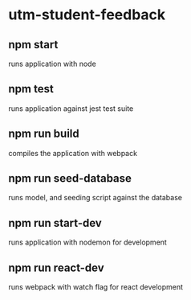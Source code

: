 # utm-student-feedback

## npm start

runs application with node

## npm test

runs application against jest test suite

## npm run build

compiles the application with webpack

## npm run seed-database

runs model, and seeding script against the database

## npm run start-dev

runs application with nodemon for development

## npm run react-dev

runs webpack with watch flag for react development